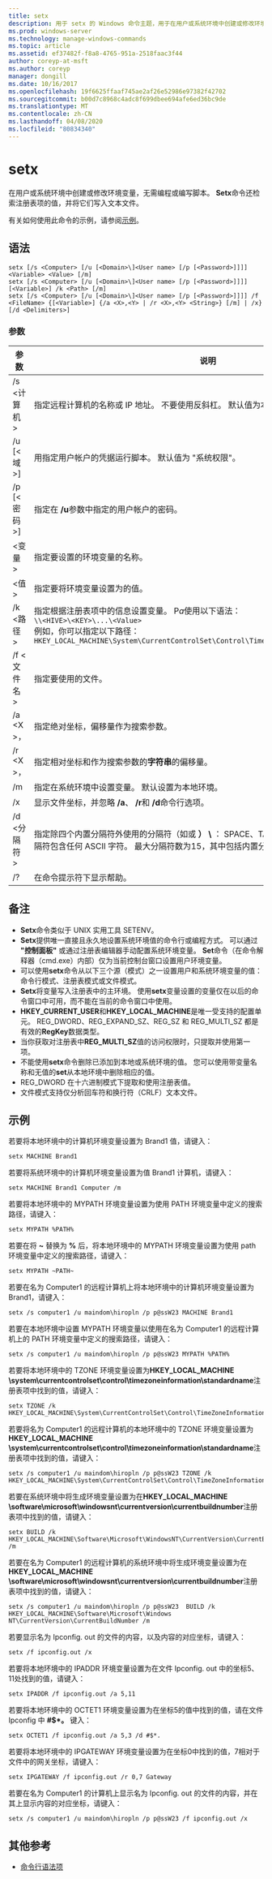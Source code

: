 ```yaml
---
title: setx
description: 用于 setx 的 Windows 命令主题，用于在用户或系统环境中创建或修改环境变量，无需编程或编写脚本。
ms.prod: windows-server
ms.technology: manage-windows-commands
ms.topic: article
ms.assetid: ef37482f-f8a8-4765-951a-2518faac3f44
author: coreyp-at-msft
ms.author: coreyp
manager: dongill
ms.date: 10/16/2017
ms.openlocfilehash: 19f6625ffaaf745ae2af26e52986e97382f42702
ms.sourcegitcommit: b00d7c8968c4adc8f699dbee694afe6ed36bc9de
ms.translationtype: MT
ms.contentlocale: zh-CN
ms.lasthandoff: 04/08/2020
ms.locfileid: "80834340"
---
```

# <a name="setx"></a>setx

在用户或系统环境中创建或修改环境变量，无需编程或编写脚本。 **Setx**命令还检索注册表项的值，并将它们写入文本文件。

有关如何使用此命令的示例，请参阅[示例](#BKMK_examples)。

## <a name="syntax"></a>语法

```
setx [/s <Computer> [/u [<Domain>\]<User name> [/p [<Password>]]]] <Variable> <Value> [/m]
setx [/s <Computer> [/u [<Domain>\]<User name> [/p [<Password>]]]] [<Variable>] /k <Path> [/m]
setx [/s <Computer> [/u [<Domain>\]<User name> [/p [<Password>]]]] /f <FileName> {[<Variable>] {/a <X>,<Y> | /r <X>,<Y> <String>} [/m] | /x} [/d <Delimiters>]
```

### <a name="parameters"></a>参数

|         参数          |                                                                                                                                              说明                                                                                                                                              |
|----------------------------|-------------------------------------------------------------------------------------------------------------------------------------------------------------------------------------------------------------------------------------------------------------------------------------------------------|
|       /s \<计算机 >       |                                                                                  指定远程计算机的名称或 IP 地址。 不要使用反斜杠。 默认值为本地计算机的名称。                                                                                  |
| /u [\<域 >\]<User name> |                                                                                           用指定用户帐户的凭据运行脚本。 默认值为 "系统权限"。                                                                                            |
|      /p [\<密码 >]      |                                                                                                         指定在 **/u**参数中指定的用户帐户的密码。                                                                                                         |
|        \<变量 >         |                                                                                                                 指定要设置的环境变量的名称。                                                                                                                  |
|          \<值 >          |                                                                                                                指定要将环境变量设置为的值。                                                                                                                 |
|         /k \<路径 >         | 指定根据注册表项中的信息设置变量。 P*a*使用以下语法：</br>`\\<HIVE>\<KEY>\...\<Value>`</br>例如，你可以指定以下路径：</br>`HKEY_LOCAL_MACHINE\System\CurrentControlSet\Control\TimeZoneInformation\StandardName` |
|      /f \<文件名 >       |                                                                                                                               指定要使用的文件。                                                                                                                                |
|        /a \<X >，<Y>         |                                                                                                                    指定绝对坐标，偏移量作为搜索参数。                                                                                                                    |
|   /r \<X >，<Y> <String>   |                                                                                                            指定相对坐标和作为搜索参数的**字符串**的偏移量。                                                                                                            |
|             /m             |                                                                                                指定在系统环境中设置变量。 默认设置为本地环境。                                                                                                 |
|             /x             |                                                                                                       显示文件坐标，并忽略 **/a**、 **/r**和 **/d**命令行选项。                                                                                                        |
|      /d \<分隔符 >      |                    指定除四个内置分隔符外使用的分隔符（如或 **）** **\\** ： SPACE、TAB、ENTER 和换行。 有效的分隔符包含任何 ASCII 字符。 最大分隔符数为15，其中包括内置分隔符。                    |
|             /?             |                                                                                                                                 在命令提示符下显示帮助。                                                                                                                                  |

## <a name="remarks"></a>备注

-   **Setx**命令类似于 UNIX 实用工具 SETENV。
-   **Setx**提供唯一直接且永久地设置系统环境值的命令行或编程方式。 可以通过 **"控制面板"** 或通过注册表编辑器手动配置系统环境变量。 **Set**命令（在命令解释器（cmd.exe）内部）仅为当前控制台窗口设置用户环境变量。
-   可以使用**setx**命令从以下三个源（模式）之一设置用户和系统环境变量的值：命令行模式、注册表模式或文件模式。
-   **Setx**将变量写入注册表中的主环境。 使用**setx**变量设置的变量仅在以后的命令窗口中可用，而不能在当前的命令窗口中使用。
-   **HKEY_CURRENT_USER**和**HKEY_LOCAL_MACHINE**是唯一受支持的配置单元。 REG_DWORD、REG_EXPAND_SZ、REG_SZ 和 REG_MULTI_SZ 都是有效的**RegKey**数据类型。
-   当你获取对注册表中**REG_MULTI_SZ**值的访问权限时，只提取并使用第一项。
-   不能使用**setx**命令删除已添加到本地或系统环境的值。 您可以使用带变量名称和无值的**set**从本地环境中删除相应的值。
-   REG_DWORD 在十六进制模式下提取和使用注册表值。
-   文件模式支持仅分析回车符和换行符（CRLF）文本文件。

## <a name="examples"></a><a name=BKMK_examples></a>示例

若要将本地环境中的计算机环境变量设置为 Brand1 值，请键入：
```
setx MACHINE Brand1
```
若要将系统环境中的计算机环境变量设置为值 Brand1 计算机，请键入：
```
setx MACHINE Brand1 Computer /m
```
若要将本地环境中的 MYPATH 环境变量设置为使用 PATH 环境变量中定义的搜索路径，请键入：
```
setx MYPATH %PATH%
```
若要在将 **~** 替换为 **%** 后，将本地环境中的 MYPATH 环境变量设置为使用 path 环境变量中定义的搜索路径，请键入：
```
setx MYPATH ~PATH~ 
```
若要在名为 Computer1 的远程计算机上将本地环境中的计算机环境变量设置为 Brand1，请键入：
```
setx /s computer1 /u maindom\hiropln /p p@ssW23 MACHINE Brand1
```
若要在本地环境中设置 MYPATH 环境变量以使用在名为 Computer1 的远程计算机上的 PATH 环境变量中定义的搜索路径，请键入：
```
setx /s computer1 /u maindom\hiropln /p p@ssW23 MYPATH %PATH%
```
若要将本地环境中的 TZONE 环境变量设置为**HKEY_LOCAL_MACHINE \system\currentcontrolset\control\timezoneinformation\standardname**注册表项中找到的值，请键入：
```
setx TZONE /k HKEY_LOCAL_MACHINE\System\CurrentControlSet\Control\TimeZoneInformation\StandardName 
```
若要将名为 Computer1 的远程计算机的本地环境中的 TZONE 环境变量设置为**HKEY_LOCAL_MACHINE \system\currentcontrolset\control\timezoneinformation\standardname**注册表项中找到的值，请键入：
```
setx /s computer1 /u maindom\hiropln /p p@ssW23 TZONE /k HKEY_LOCAL_MACHINE\System\CurrentControlSet\Control\TimeZoneInformation\StandardName 
```
若要在系统环境中将生成环境变量设置为在**HKEY_LOCAL_MACHINE \software\microsoft\windowsnt\currentversion\currentbuildnumber**注册表项中找到的值，请键入：
```
setx BUILD /k HKEY_LOCAL_MACHINE\Software\Microsoft\WindowsNT\CurrentVersion\CurrentBuildNumber /m
```
若要在名为 Computer1 的远程计算机的系统环境中将生成环境变量设置为在**HKEY_LOCAL_MACHINE \software\microsoft\windowsnt\currentversion\currentbuildnumber**注册表项中找到的值，请键入：
```
setx /s computer1 /u maindom\hiropln /p p@ssW23  BUILD /k HKEY_LOCAL_MACHINE\Software\Microsoft\Windows NT\CurrentVersion\CurrentBuildNumber /m
```
若要显示名为 Ipconfig. out 的文件的内容，以及内容的对应坐标，请键入：
```
setx /f ipconfig.out /x
```
若要将本地环境中的 IPADDR 环境变量设置为在文件 Ipconfig. out 中的坐标5、11处找到的值，请键入：
```
setx IPADDR /f ipconfig.out /a 5,11
```
若要将本地环境中的 OCTET1 环境变量设置为在坐标5的值中找到的值，请在文件 Ipconfig 中 **#$\*。** 键入：
```
setx OCTET1 /f ipconfig.out /a 5,3 /d #$*. 
```
若要将本地环境中的 IPGATEWAY 环境变量设置为在坐标0中找到的值，7相对于文件中的网关坐标，请键入：
```
setx IPGATEWAY /f ipconfig.out /r 0,7 Gateway 
```
若要在名为 Computer1 的计算机上显示名为 Ipconfig. out 的文件的内容，并在其上显示内容的对应坐标，请键入：
```
setx /s computer1 /u maindom\hiropln /p p@ssW23 /f ipconfig.out /x 
```

## <a name="additional-references"></a>其他参考

- [命令行语法项](command-line-syntax-key.md)